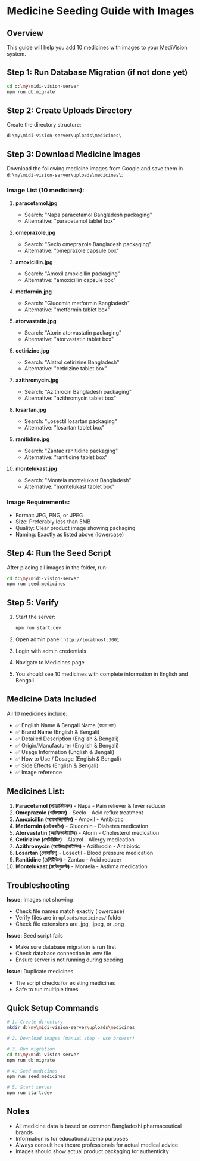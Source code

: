 # Medicine Seeding Guide with Images

## Overview
This guide will help you add 10 medicines with images to your MediVision system.

## Step 1: Run Database Migration (if not done yet)

```bash
cd d:\my\midi-vision-server
npm run db:migrate
```

## Step 2: Create Uploads Directory

Create the directory structure:
```
d:\my\midi-vision-server\uploads\medicines\
```

## Step 3: Download Medicine Images

Download the following medicine images from Google and save them in `d:\my\midi-vision-server\uploads\medicines\`:

### Image List (10 medicines):

1. **paracetamol.jpg**
   - Search: "Napa paracetamol Bangladesh packaging"
   - Alternative: "paracetamol tablet box"

2. **omeprazole.jpg**
   - Search: "Seclo omeprazole Bangladesh packaging"
   - Alternative: "omeprazole capsule box"

3. **amoxicillin.jpg**
   - Search: "Amoxil amoxicillin packaging"
   - Alternative: "amoxicillin capsule box"

4. **metformin.jpg**
   - Search: "Glucomin metformin Bangladesh"
   - Alternative: "metformin tablet box"

5. **atorvastatin.jpg**
   - Search: "Atorin atorvastatin packaging"
   - Alternative: "atorvastatin tablet box"

6. **cetirizine.jpg**
   - Search: "Alatrol cetirizine Bangladesh"
   - Alternative: "cetirizine tablet box"

7. **azithromycin.jpg**
   - Search: "Azithrocin Bangladesh packaging"
   - Alternative: "azithromycin tablet box"

8. **losartan.jpg**
   - Search: "Losectil losartan packaging"
   - Alternative: "losartan tablet box"

9. **ranitidine.jpg**
   - Search: "Zantac ranitidine packaging"
   - Alternative: "ranitidine tablet box"

10. **montelukast.jpg**
    - Search: "Montela montelukast Bangladesh"
    - Alternative: "montelukast tablet box"

### Image Requirements:
- Format: JPG, PNG, or JPEG
- Size: Preferably less than 5MB
- Quality: Clear product image showing packaging
- Naming: Exactly as listed above (lowercase)

## Step 4: Run the Seed Script

After placing all images in the folder, run:

```bash
cd d:\my\midi-vision-server
npm run seed:medicines
```

## Step 5: Verify

1. Start the server:
   ```bash
   npm run start:dev
   ```

2. Open admin panel: `http://localhost:3001`

3. Login with admin credentials

4. Navigate to Medicines page

5. You should see 10 medicines with complete information in English and Bengali

## Medicine Data Included

All 10 medicines include:
- ✅ English Name & Bengali Name (বাংলা নাম)
- ✅ Brand Name (English & Bengali)
- ✅ Detailed Description (English & Bengali)
- ✅ Origin/Manufacturer (English & Bengali)
- ✅ Usage Information (English & Bengali)
- ✅ How to Use / Dosage (English & Bengali)
- ✅ Side Effects (English & Bengali)
- ✅ Image reference

## Medicines List:

1. **Paracetamol (প্যারাসিটামল)** - Napa - Pain reliever & fever reducer
2. **Omeprazole (ওমিপ্রাজল)** - Seclo - Acid reflux treatment
3. **Amoxicillin (অ্যামোক্সিসিলিন)** - Amoxil - Antibiotic
4. **Metformin (মেটফরমিন)** - Glucomin - Diabetes medication
5. **Atorvastatin (অ্যাটরভাস্ট্যাটিন)** - Atorin - Cholesterol medication
6. **Cetirizine (সেটিরিজিন)** - Alatrol - Allergy medication
7. **Azithromycin (অ্যাজিথ্রোমাইসিন)** - Azithrocin - Antibiotic
8. **Losartan (লোসার্টান)** - Losectil - Blood pressure medication
9. **Ranitidine (রেনিটিডিন)** - Zantac - Acid reducer
10. **Montelukast (মন্টেলুকাস্ট)** - Montela - Asthma medication

## Troubleshooting

**Issue**: Images not showing
- Check file names match exactly (lowercase)
- Verify files are in `uploads/medicines/` folder
- Check file extensions are .jpg, .jpeg, or .png

**Issue**: Seed script fails
- Make sure database migration is run first
- Check database connection in .env file
- Ensure server is not running during seeding

**Issue**: Duplicate medicines
- The script checks for existing medicines
- Safe to run multiple times

## Quick Setup Commands

```bash
# 1. Create directory
mkdir d:\my\midi-vision-server\uploads\medicines

# 2. Download images (manual step - use browser)

# 3. Run migration
cd d:\my\midi-vision-server
npm run db:migrate

# 4. Seed medicines
npm run seed:medicines

# 5. Start server
npm run start:dev
```

## Notes

- All medicine data is based on common Bangladeshi pharmaceutical brands
- Information is for educational/demo purposes
- Always consult healthcare professionals for actual medical advice
- Images should show actual product packaging for authenticity
